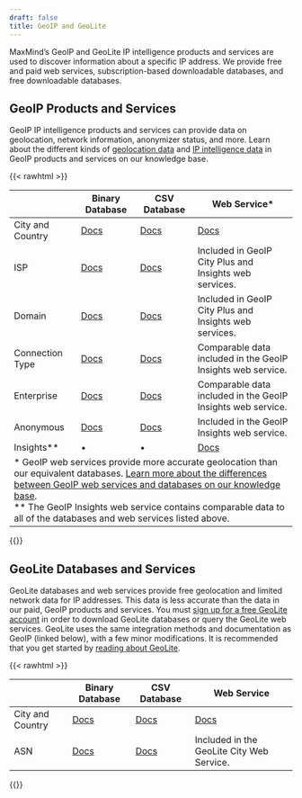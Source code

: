 ```yaml
---
draft: false
title: GeoIP and GeoLite
---
```


MaxMind’s GeoIP and GeoLite IP intelligence products and services are used to
discover information about a specific IP address. We provide free and paid web
services, subscription-based downloadable databases, and free downloadable
databases.

## GeoIP Products and Services

GeoIP IP intelligence products and services can provide data on geolocation,
network information, anonymizer status, and more. Learn about the different
kinds of
[geolocation data](https://support.maxmind.com/hc/en-us/articles/4407630528795-Choose-the-Right-Geolocation-Product)
and
[IP intelligence data](https://support.maxmind.com/hc/en-us/articles/4408200217371-Choose-the-IP-Intelligence-Data-you-Need)
in GeoIP products and services on our knowledge base.

{{< rawhtml >}}
<div class="table">
  <table>
    <thead>
      <tr>
        <th></th>
        <th>Binary Database</th>
        <th>CSV Database</th>
        <th>Web Service&#42;</th>
      </tr>
    </thead>
    <tbody>
      <tr>
        <td>City and Country</td>
        <td>
          <a href="/geoip/docs/databases/city-and-country/#binary-databases">Docs</a>
        </td>
        <td>
          <a href="/geoip/docs/databases/city-and-country/#csv-databases">Docs</a>
        </td>
        <td>
          <a href="/geoip/docs/web-services">Docs</a>
        </td>
      </tr>
      <tr>
        <td>ISP</td>
        <td>
          <a href="/geoip/docs/databases/isp/#binary-databases">Docs</a>
        </td>
        <td>
          <a href="/geoip/docs/databases/isp/#csv-databases">Docs</a>
        </td>
        <td>
          Included in GeoIP City Plus and Insights web services.
        </td>
      </tr>
      <tr>
        <td>Domain</td>
        <td>
          <a href="/geoip/docs/databases/domain/#binary-databases">Docs</a>
        </td>
        <td>
          <a href="/geoip/docs/databases/domain/#csv-databases">Docs</a>
        </td>
        <td>
          Included in GeoIP City Plus and Insights web services.
        </td>
      </tr>
      <tr>
        <td>Connection Type</td>
        <td>
          <a href="/geoip/docs/databases/connection-type/#binary-databases">Docs</a>
        </td>
        <td>
          <a href="/geoip/docs/databases/connection-type/#csv-databases">Docs</a>
        </td>
        <td>
          Comparable data included in the GeoIP Insights web service.
        </td>
      </tr>
      <tr>
        <td>Enterprise</td>
        <td>
          <a href="/geoip/docs/databases/enterprise/#binary-databases">Docs</a>
        </td>
        <td>
          <a href="/geoip/docs/databases/enterprise/#csv-databases">Docs</a>
        </td>
        <td>
          Comparable data included in the GeoIP Insights web service.
        </td>
      </tr>
      <tr>
        <td>Anonymous</td>
        <td>
          <a href="/geoip/docs/databases/anonymous-ip/#binary-database">Docs</a>
        </td>
        <td>
          <a href="/geoip/docs/databases/anonymous-ip/#csv-databases">Docs</a>
        </td>
        <td>
          Included in the GeoIP Insights web service.
        </td>
      </tr>
      <tr>
        <td>Insights&#42;&#42;</td>
        <td>
          &bull;
        </td>
        <td>
          &bull;
        </td>
        <td>
          <a href="/geoip/docs/web-services">Docs</a>
        </td>
      </tr>
      <tr>
        <td colspan="4">
          * GeoIP web services provide more accurate geolocation than our
          equivalent databases. <a href="https://support.maxmind.com/hc/en-us/articles/4407630528795-Choose-the-Right-Geolocation-Product#h_01FJMQXVWPSDRGPC1TG8NYQZ6E">Learn more about the differences between GeoIP
          web services and databases on our knowledge
          base</a>.
          <br/>
          ** The GeoIP Insights web service contains comparable
          data to all of the databases and web services listed above.
        </td>
      </tr>
    </tbody>
  </table>
</div>
{{</ rawhtml >}}

## GeoLite Databases and Services

GeoLite databases and web services provide free geolocation and limited network
data for IP addresses. This data is less accurate than the data in our paid,
GeoIP products and services. You must
[sign up for a free GeoLite account](https://www.maxmind.com/en/geolite2/signup)
in order to download GeoLite databases or query the GeoLite web services.
GeoLite uses the same integration methods and documentation as GeoIP (linked
below), with a few minor modifications. It is recommended that you get started
by [reading about GeoLite](/geoip/geolite2-free-geolocation-data).

{{< rawhtml >}}
<div class="table">
  <table>
    <thead>
      <tr>
        <th></th>
        <th>Binary Database</th>
        <th>CSV Database</th>
        <th>Web Service</th>
      </tr>
    </thead>
    <tbody>
      <tr>
        <td>City and Country</td>
        <td>
          <a href="/geoip/docs/databases/city-and-country/#binary-databases">Docs</a>
        </td>
        <td>
          <a href="/geoip/docs/databases/city-and-country/#csv-databases">Docs</a>
        </td>
        <td>
          <a href="/geoip/docs/web-services">Docs</a>
        </td>
      </tr>
      <tr>
        <td>ASN</td>
        <td>
          <a href="/geoip/docs/databases/asn/#binary-databases">Docs</a>
        </td>
        <td>
          <a href="/geoip/docs/databases/asn/#csv-databases">Docs</a>
        </td>
        <td>
          Included in the GeoLite City Web Service.
        </td>
      </tr>
    </tbody>
  </table>
</div>
{{</ rawhtml >}}
